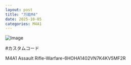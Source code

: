 ```yaml
---
layout: post
title: "万能M4"
date: 2025-10-05
categories: M4A1
---
```


![Image](https://github.com/user-attachments/assets/d81cfa49-9dfb-4da8-a37d-d6befc161270)

#カスタムコード

M4A1 Assault Rifle-Warfare-6HOHA1402VN7K4KV5MF2R
